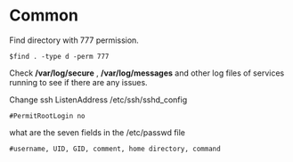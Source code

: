 # Common

Find directory with 777 permission.
```
$find . -type d -perm 777
```
Check **/var/log/secure** , **/var/log/messages** and other log files of services running to see if there are any issues.

Change ssh ListenAddress /etc/ssh/sshd_config
```
#PermitRootLogin no
```

what  are the seven fields in the /etc/passwd file
```
#username, UID, GID, comment, home directory, command
```